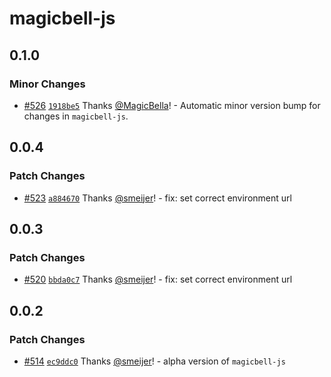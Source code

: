 # magicbell-js

## 0.1.0

### Minor Changes

- [#526](https://github.com/magicbell/magicbell-js/pull/526) [`1918be5`](https://github.com/magicbell/magicbell-js/commit/1918be58536be1f08c3d4653fa479016ee8ee5d9) Thanks [@MagicBella](https://github.com/MagicBella)! - Automatic minor version bump for changes in `magicbell-js`.

## 0.0.4

### Patch Changes

- [#523](https://github.com/magicbell/magicbell-js/pull/523) [`a884670`](https://github.com/magicbell/magicbell-js/commit/a884670a1ab809c743410b44610b2a41771000ff) Thanks [@smeijer](https://github.com/smeijer)! - fix: set correct environment url

## 0.0.3

### Patch Changes

- [#520](https://github.com/magicbell/magicbell-js/pull/520) [`bbda0c7`](https://github.com/magicbell/magicbell-js/commit/bbda0c73cdd66f974b2c767e3c92bc1e7cd38ade) Thanks [@smeijer](https://github.com/smeijer)! - fix: set correct environment url

## 0.0.2

### Patch Changes

- [#514](https://github.com/magicbell/magicbell-js/pull/514) [`ec9ddc0`](https://github.com/magicbell/magicbell-js/commit/ec9ddc01926624b5dc210fda3bb11b08e7fd2656) Thanks [@smeijer](https://github.com/smeijer)! - alpha version of `magicbell-js`
